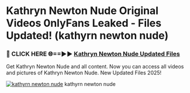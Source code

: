 # Kathryn Newton Nude Original Videos 0nlyFans Leaked - Files Updated! (kathyrn newton nude)

<h3>🔴 CLICK HERE 🌐==►► <a href="https://tinyurl.com/2p9ay9w9" rel="nofollow">Kathryn Newton Nude Updated Files</a></h3>

Get Kathryn Newton Nude and all content. Now you can access all videos and pictures of Kathryn Newton Nude. New Updated Files 2025!

[![kathyrn newton nude](https://i.imgur.com/KQgVmj3.gif)](https://tinyurl.com/2p9ay9w9)
kathyrn newton nude